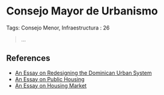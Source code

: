 # Consejo Mayor de Urbanismo

Tags: Consejo Menor, Infraestructura
: 26

> …
> 

## References

- [An Essay on Redesigning the Dominican Urban System](../../An%20Essay%20on%20Redesigning%20the%20Dominican%20Urban%20System%20157956e8f40e80b99afade27678ec5ab.md)
- [An Essay on Public Housing](../../An%20Essay%20on%20Public%20Housing%20157956e8f40e804a85c0c0d53dedc1ed.md)
- [An Essay on Housing Market](../../An%20Essay%20on%20Housing%20Market%20157956e8f40e80dab8d9c0ab6a963247.md)